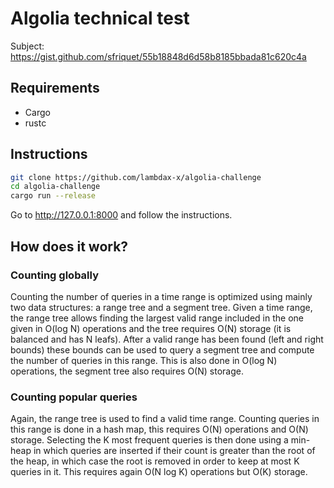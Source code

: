 # Algolia technical test

Subject: <https://gist.github.com/sfriquet/55b18848d6d58b8185bbada81c620c4a>

## Requirements

- Cargo
- rustc

## Instructions

```bash
git clone https://github.com/lambdax-x/algolia-challenge
cd algolia-challenge
cargo run --release
```

Go to <http://127.0.0.1:8000> and follow the instructions.

## How does it work?

### Counting globally

Counting the number of queries in a time range is optimized using mainly two data structures: a range tree and a segment
tree. Given a time range, the range tree allows finding the largest valid range included in the one given in O(log N)
operations and the tree requires O(N) storage (it is balanced and has N leafs). After a valid range has been found (left
and right bounds) these bounds can be used to query a segment tree and compute the number of queries in this range. This
is also done in O(log N) operations, the segment tree also requires O(N) storage.

### Counting popular queries

Again, the range tree is used to find a valid time range. Counting queries in this range is done in a hash map, this
requires O(N) operations and O(N) storage. Selecting the K most frequent queries is then done using a min-heap in which
queries are inserted if their count is greater than the root of the heap, in which case the root is removed in order to
keep at most K queries in it. This requires again O(N log K) operations but O(K) storage.
